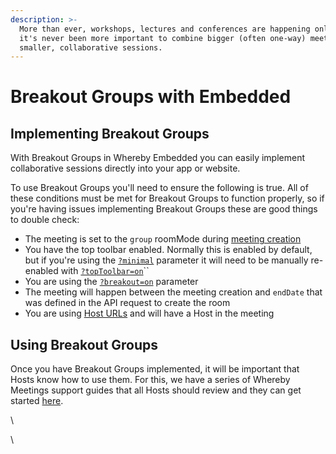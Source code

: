 ```yaml
---
description: >-
  More than ever, workshops, lectures and conferences are happening online. So
  it's never been more important to combine bigger (often one-way) meetings with
  smaller, collaborative sessions.
---
```


# Breakout Groups with Embedded

## Implementing Breakout Groups

With Breakout Groups in Whereby Embedded you can easily implement collaborative sessions directly into your app or website.

To use Breakout Groups you'll need to ensure the following is true. All of these conditions must be met for Breakout Groups to function properly, so if you're having issues implementing Breakout Groups these are good things to double check:

* The meeting is set to the `group` roomMode during [meeting creation](../creating-and-deleting-rooms/)&#x20;
* You have the top toolbar enabled. Normally this is enabled by default, but if you're using the [`?minimal`](../customizing-rooms/using-url-parameters.md#minimal) parameter it will need to be manually re-enabled with [`?topToolbar=on`](../customizing-rooms/using-url-parameters.md#toptoolbar-less-than-on-or-off-greater-than)``
* You are using the [`?breakout=on`](../customizing-rooms/using-url-parameters.md#breakout-less-than-on-or-off-greater-than) parameter
* The meeting will happen between the meeting creation and `endDate` that was defined in the API request to create the room
* You are using [Host URLs](../user-roles-and-privileges.md) and will have a Host in the meeting

## Using Breakout Groups

Once you have Breakout Groups implemented, it will be important that Hosts know how to use them. For this, we have a series of Whereby Meetings support guides that all Hosts should review and they can get started [here](https://whereby.helpscoutdocs.com/article/612-breakout-groups).

\




\
